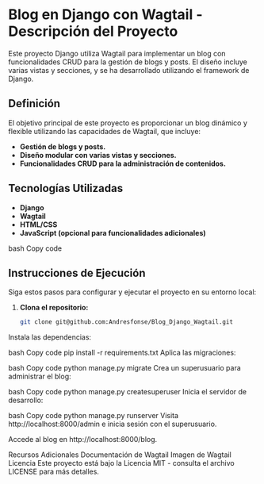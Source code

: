 # Blog en Django con Wagtail - Descripción del Proyecto

Este proyecto Django utiliza Wagtail para implementar un blog con funcionalidades CRUD para la gestión de blogs y posts. El diseño incluye varias vistas y secciones, y se ha desarrollado utilizando el framework de Django.

## Definición

El objetivo principal de este proyecto es proporcionar un blog dinámico y flexible utilizando las capacidades de Wagtail, que incluye:

- **Gestión de blogs y posts.**
- **Diseño modular con varias vistas y secciones.**
- **Funcionalidades CRUD para la administración de contenidos.**

## Tecnologías Utilizadas

- **Django**
- **Wagtail**
- **HTML/CSS**
- **JavaScript (opcional para funcionalidades adicionales)**


bash
Copy code

## Instrucciones de Ejecución

Siga estos pasos para configurar y ejecutar el proyecto en su entorno local:

1. **Clona el repositorio:**

   ```bash
   git clone git@github.com:Andresfonse/Blog_Django_Wagtail.git
Instala las dependencias:

bash
Copy code
pip install -r requirements.txt
Aplica las migraciones:

bash
Copy code
python manage.py migrate
Crea un superusuario para administrar el blog:

bash
Copy code
python manage.py createsuperuser
Inicia el servidor de desarrollo:

bash
Copy code
python manage.py runserver
Visita http://localhost:8000/admin e inicia sesión con el superusuario.

Accede al blog en http://localhost:8000/blog.

Recursos Adicionales
Documentación de Wagtail
Imagen de Wagtail
Licencia
Este proyecto está bajo la Licencia MIT - consulta el archivo LICENSE para más detalles.
